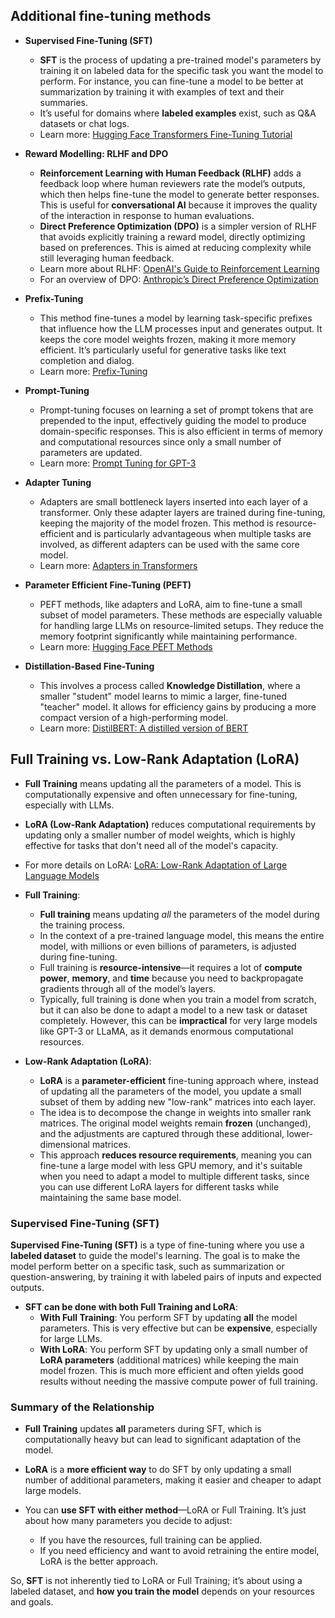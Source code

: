 ## **Additional fine-tuning methods**

- **Supervised Fine-Tuning (SFT)**
   - **SFT** is the process of updating a pre-trained model's parameters by training it on labeled data for the specific task you want the model to perform. For instance, you can fine-tune a model to be better at summarization by training it with examples of text and their summaries.
   - It’s useful for domains where **labeled examples** exist, such as Q&A datasets or chat logs.
   - Learn more: [Hugging Face Transformers Fine-Tuning Tutorial](https://huggingface.co/course/chapter3/3)

- **Reward Modelling: RLHF and DPO**
   - **Reinforcement Learning with Human Feedback (RLHF)** adds a feedback loop where human reviewers rate the model’s outputs, which then helps fine-tune the model to generate better responses. This is useful for **conversational AI** because it improves the quality of the interaction in response to human evaluations.
   - **Direct Preference Optimization (DPO)** is a simpler version of RLHF that avoids explicitly training a reward model, directly optimizing based on preferences. This is aimed at reducing complexity while still leveraging human feedback.
   - Learn more about RLHF: [OpenAI's Guide to Reinforcement Learning](https://openai.com/research/reinforcement-learning-from-human-feedback)
   - For an overview of DPO: [Anthropic’s Direct Preference Optimization](https://www.anthropic.com/blog/dpo-preference-model)

- **Prefix-Tuning**
   - This method fine-tunes a model by learning task-specific prefixes that influence how the LLM processes input and generates output. It keeps the core model weights frozen, making it more memory efficient. It’s particularly useful for generative tasks like text completion and dialog.
   - Learn more: [Prefix-Tuning](https://arxiv.org/abs/2101.00190)
- **Prompt-Tuning**
   - Prompt-tuning focuses on learning a set of prompt tokens that are prepended to the input, effectively guiding the model to produce domain-specific responses. This is also efficient in terms of memory and computational resources since only a small number of parameters are updated.
   - Learn more: [Prompt Tuning for GPT-3](https://arxiv.org/abs/2104.08691)

- **Adapter Tuning**
   - Adapters are small bottleneck layers inserted into each layer of a transformer. Only these adapter layers are trained during fine-tuning, keeping the majority of the model frozen. This method is resource-efficient and is particularly advantageous when multiple tasks are involved, as different adapters can be used with the same core model.
   - Learn more: [Adapters in Transformers](https://arxiv.org/abs/1902.00751)

- **Parameter Efficient Fine-Tuning (PEFT)**
  - PEFT methods, like adapters and LoRA, aim to fine-tune a small subset of model parameters. These methods are especially valuable for handling large LLMs on resource-limited setups. They reduce the memory footprint significantly while maintaining performance.
  - Learn more: [Hugging Face PEFT Methods](https://huggingface.co/docs/peft/index)
- **Distillation-Based Fine-Tuning**
   - This involves a process called **Knowledge Distillation**, where a smaller "student" model learns to mimic a larger, fine-tuned "teacher" model. It allows for efficiency gains by producing a more compact version of a high-performing model.
   - Learn more: [DistilBERT: A distilled version of BERT](https://arxiv.org/abs/1910.01108)


## **Full Training vs. Low-Rank Adaptation (LoRA)**
   - **Full Training** means updating all the parameters of a model. This is computationally expensive and often unnecessary for fine-tuning, especially with LLMs.
   - **LoRA (Low-Rank Adaptation)** reduces computational requirements by updating only a smaller number of model weights, which is highly effective for tasks that don't need all of the model's capacity.
   - For more details on LoRA: [LoRA: Low-Rank Adaptation of Large Language Models](https://arxiv.org/abs/2106.09685)



- **Full Training**:
  - **Full training** means updating *all* the parameters of the model during the training process.
  - In the context of a pre-trained language model, this means the entire model, with millions or even billions of parameters, is adjusted during fine-tuning. 
  - Full training is **resource-intensive**—it requires a lot of **compute power**, **memory**, and **time** because you need to backpropagate gradients through all of the model’s layers.
  - Typically, full training is done when you train a model from scratch, but it can also be done to adapt a model to a new task or dataset completely. However, this can be **impractical** for very large models like GPT-3 or LLaMA, as it demands enormous computational resources.

- **Low-Rank Adaptation (LoRA)**:
  - **LoRA** is a **parameter-efficient** fine-tuning approach where, instead of updating all the parameters of the model, you update a small subset of them by adding new "low-rank" matrices into each layer.
  - The idea is to decompose the change in weights into smaller rank matrices. The original model weights remain **frozen** (unchanged), and the adjustments are captured through these additional, lower-dimensional matrices.
  - This approach **reduces resource requirements**, meaning you can fine-tune a large model with less GPU memory, and it's suitable when you need to adapt a model to multiple different tasks, since you can use different LoRA layers for different tasks while maintaining the same base model.

### Supervised Fine-Tuning (SFT)

**Supervised Fine-Tuning (SFT)** is a type of fine-tuning where you use a **labeled dataset** to guide the model's learning. The goal is to make the model perform better on a specific task, such as summarization or question-answering, by training it with labeled pairs of inputs and expected outputs.

- **SFT can be done with both Full Training and LoRA**:
  - **With Full Training**: You perform SFT by updating **all** the model parameters. This is very effective but can be **expensive**, especially for large LLMs.
  - **With LoRA**: You perform SFT by updating only a small number of **LoRA parameters** (additional matrices) while keeping the main model frozen. This is much more efficient and often yields good results without needing the massive compute power of full training.

### Summary of the Relationship

- **Full Training** updates **all** parameters during SFT, which is computationally heavy but can lead to significant adaptation of the model.
- **LoRA** is a **more efficient way** to do SFT by only updating a small number of additional parameters, making it easier and cheaper to adapt large models.


- You can **use SFT with either method**—LoRA or Full Training. It’s just about how many parameters you decide to adjust:
  - If you have the resources, full training can be applied.
  - If you need efficiency and want to avoid retraining the entire model, LoRA is the better approach.

So, **SFT** is not inherently tied to LoRA or Full Training; it’s about using a labeled dataset, and **how you train the model** depends on your resources and goals.